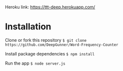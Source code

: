 Heroku link: https://ttt-deep.herokuapp.com/

# Installation

Clone or fork this repository ```$ git clone https://github.com/DeepGunner/Word-Frequency-Counter```

Install package dependencies ```$ npm install```

Run the app ```$ node server.js```



